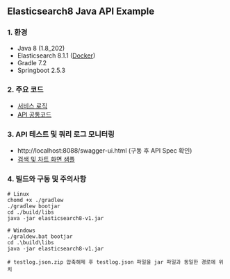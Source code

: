 ## Elasticsearch8 Java API Example
  
### 1. 환경
- Java 8 (1.8_202)
- Elasticsearch 8.1.1 ([Docker](https://github.com/kimheonseung/elasticsearch8/tree/master/docker-es8))
- Gradle 7.2
- Springboot 2.5.3
  
### 2. 주요 코드
- [서비스 로직](https://github.com/kimheonseung/elasticsearch8/tree/master/src/main/java/com/devh/example/elasticsearch8/service)
- [API 공통코드](https://github.com/kimheonseung/elasticsearch8/tree/master/src/main/java/com/devh/example/elasticsearch8/api)

### 3. API 테스트 및 쿼리 로그 모니터링
- http://localhost:8088/swagger-ui.html (구동 후 API Spec 확인)
- [검색 및 차트 화면 샘플](https://github.com/kimheonseung/elasticsearch8/tree/master/react-app)

### 4. 빌드와 구동 및 주의사항
```shell
# Linux
chomd +x ./gradlew
./gradlew bootjar 
cd ./build/libs
java -jar elasticsearch8-v1.jar

# Windows
./graldew.bat bootjar
cd .\build\libs
java -jar elasticsearch8-v1.jar

# testlog.json.zip 압축해제 후 testlog.json 파일을 jar 파일과 동일한 경로에 위치
```
  
